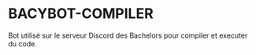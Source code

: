 # BACYBOT-COMPILER
Bot utilisé sur le serveur Discord des Bachelors pour compiler et executer du code.
